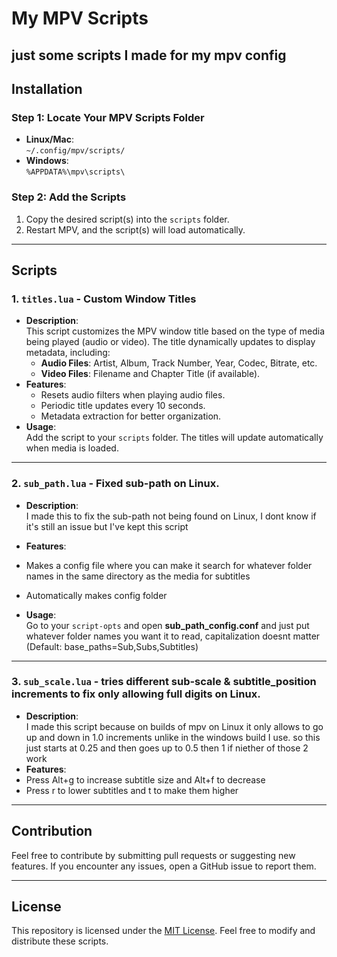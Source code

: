 # My MPV Scripts

just some scripts I made for my mpv config
---

## Installation

### Step 1: Locate Your MPV Scripts Folder

- **Linux/Mac**:  
  `~/.config/mpv/scripts/`
- **Windows**:  
  `%APPDATA%\mpv\scripts\`

### Step 2: Add the Scripts

1. Copy the desired script(s) into the `scripts` folder.
2. Restart MPV, and the script(s) will load automatically.

---

## Scripts

### 1. **`titles.lua`** - Custom Window Titles

- **Description**:  
  This script customizes the MPV window title based on the type of media being played (audio or video). The title dynamically updates to display metadata, including:
  - **Audio Files**: Artist, Album, Track Number, Year, Codec, Bitrate, etc.
  - **Video Files**: Filename and Chapter Title (if available).
- **Features**:  
  - Resets audio filters when playing audio files.
  - Periodic title updates every 10 seconds.
  - Metadata extraction for better organization.
- **Usage**:  
  Add the script to your `scripts` folder. The titles will update automatically when media is loaded.

---

### 2. **`sub_path.lua`** - Fixed sub-path on Linux.

- **Description**:  
  I made this to fix the sub-path not being found on Linux, I dont know if it's still an issue but I've kept this script
- **Features**:  
-  Makes a config file where you can make it search for whatever folder names in the same directory as the media for subtitles
- Automatically makes config folder

- **Usage**:  
  Go to your `script-opts` and open **sub_path_config.conf** and just put whatever folder names you want it to read, capitalization doesnt matter (Default: base_paths=Sub,Subs,Subtitles)

---

### 3. **`sub_scale.lua`** - tries different sub-scale & subtitle_position increments to fix only allowing full digits on Linux.

- **Description**:  
  I made this script because on builds of mpv on Linux it only allows to go up and down in 1.0 increments unlike in the windows build I use. so this just starts at 0.25 and then goes up to 0.5 then 1 if niether of those 2 work
- **Features**:  
- Press Alt+g to increase subtitle size and Alt+f to decrease
- Press r to lower subtitles and t to make them higher

---

## Contribution

Feel free to contribute by submitting pull requests or suggesting new features. If you encounter any issues, open a GitHub issue to report them.

---

## License

This repository is licensed under the [MIT License](LICENSE). Feel free to modify and distribute these scripts.
